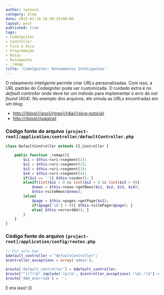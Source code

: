 ```yaml
---
author: lpsouza
category: blog
date: 2015-03-10 16:30:23+00:00
layout: post
published: true
tags:
- CodeIgniter
- Controller
- Fica a dica
- Programação
- Rotas
- Roteamento
- _remap
title: 'CodeIgniter: Roteamentos Inteligentes'
---
```


O roteamento inteligente permite criar URLs personalizadas. Com isso, a URL padrão do Codeigniter pode ser customizada. O cuidado extra é no _default controller_ onde deve ter um método para implementar o erro de _not found_ (404). No exemplo dos arquivos, ele simula as URLs encontradas em um blog:

* [http://{blog}/{ano}/{mes}/{dia}/{slug-noticia}](http://{blog}/{ano}/{mes}/{dia}/{slug-noticia})
* [http://{blog}/{página}](http://{blog}/{página})

### Código fonte do arquivo `[project-root]/application/controller/defaultController.php`

```php
class DefaultController extends CI_Controller {

    public function _remap(){
        $s1 = $this->uri->segment(1);
        $s2 = $this->uri->segment(2);
        $s3 = $this->uri->segment(3);
        $s4 = $this->uri->segment(4);
        if($s1 == ''){ $this->index(); }
        elseif((int)$s1 > 0 && (int)$s2 > 0 && (int)$s3 > 0){
            $news = $this->news->getNews($s1, $s2, $s3, $s4);
            $this->siteNews($news);
        }else{
            $page = $this->pages->getPage($s1);
            if($page['id'] > 0){ $this->sitePage($page); }
            else{ $this->error404(); }
        }
    }
}
```

### Código fonte do arquivo  `[project-root]/application/config/routes.php`

```php
// For auto map
$default_controller = "defaultController";
$controller_exceptions = array('admin');

$route['default_controller'] = $default_controller;
$route["^((?!\b".implode('\b|\b', $controller_exceptions)."\b).*)$"] = $default_controller.'/$1';
$route['404_override'] = '';
```

E era isso! 😉
